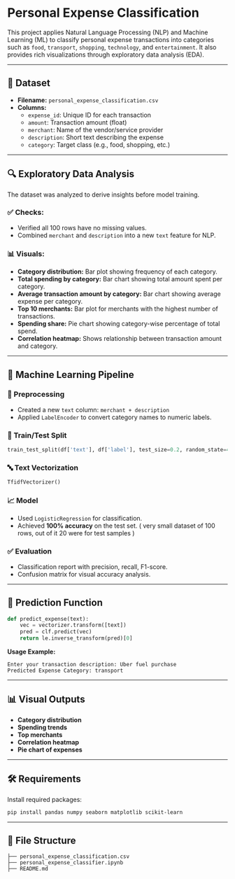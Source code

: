 # Personal Expense Classification

This project applies Natural Language Processing (NLP) and Machine Learning (ML) to classify personal expense transactions into categories such as `food`, `transport`, `shopping`, `technology`, and `entertainment`. It also provides rich visualizations through exploratory data analysis (EDA).

---

## 📁 Dataset

- **Filename:** `personal_expense_classification.csv`
- **Columns:**
  - `expense_id`: Unique ID for each transaction
  - `amount`: Transaction amount (float)
  - `merchant`: Name of the vendor/service provider
  - `description`: Short text describing the expense
  - `category`: Target class (e.g., food, shopping, etc.)

---

## 🔍 Exploratory Data Analysis

The dataset was analyzed to derive insights before model training.

### ✅ Checks:
- Verified all 100 rows have no missing values.
- Combined `merchant` and `description` into a new `text` feature for NLP.

### 📊 Visuals:
- **Category distribution:** Bar plot showing frequency of each category.
- **Total spending by category:** Bar chart showing total amount spent per category.
- **Average transaction amount by category:** Bar chart showing average expense per category.
- **Top 10 merchants:** Bar plot for merchants with the highest number of transactions.
- **Spending share:** Pie chart showing category-wise percentage of total spend.
- **Correlation heatmap:** Shows relationship between transaction amount and category.

---

## 🧠 Machine Learning Pipeline

### 🔧 Preprocessing
- Created a new `text` column: `merchant + description`
- Applied `LabelEncoder` to convert category names to numeric labels.

### 🧪 Train/Test Split
```python
train_test_split(df['text'], df['label'], test_size=0.2, random_state=42)
```

### 🔤 Text Vectorization
```python
TfidfVectorizer()
```

### 📈 Model
- Used `LogisticRegression` for classification.
- Achieved **100% accuracy** on the test set. ( very small dataset of 100 rows, out of it 20 were for test samples )

### ✅ Evaluation
- Classification report with precision, recall, F1-score.
- Confusion matrix for visual accuracy analysis.

---

## 🔮 Prediction Function

```python
def predict_expense(text):
    vec = vectorizer.transform([text])
    pred = clf.predict(vec)
    return le.inverse_transform(pred)[0]
```

**Usage Example:**
```
Enter your transaction description: Uber fuel purchase
Predicted Expense Category: transport
```

---

## 📊 Visual Outputs

- **Category distribution**
- **Spending trends**
- **Top merchants**
- **Correlation heatmap**
- **Pie chart of expenses**

---

## 🛠️ Requirements

Install required packages:

```bash
pip install pandas numpy seaborn matplotlib scikit-learn
```

---

## 📂 File Structure

```
├── personal_expense_classification.csv
├── personal_expense_classifier.ipynb
├── README.md
```


